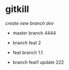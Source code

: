# gitkill
*create new branch dev*

- master branch 4444

- branch feat 2

- feat branch 1.1

- branch feat1 update 222
